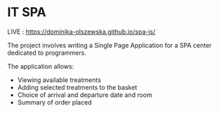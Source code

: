 # IT SPA

LIVE : https://dominika-olszewska.github.io/spa-js/

The project involves writing a Single Page Application for a SPA center dedicated to programmers.

The application allows:

- Viewing available treatments
- Adding selected treatments to the basket
- Choice of arrival and departure date and room
- Summary of order placed
